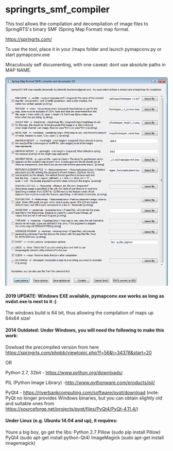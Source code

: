 # springrts_smf_compiler
This tool allows the compilation and decompilation of image files to SpringRTS's binary SMF (Spring Map Format) map format. 

https://springrts.com/

To use the tool, place it in your /maps folder and launch pymapconv.py or start pymapconv.exe

Miraculously self documenting, with one caveat: dont use absolute paths in MAP NAME.

![gooey](https://raw.githubusercontent.com/Beherith/springrts_smf_compiler/master/pymapconv_gui.png)


#### 2019 UPDATE: Windows EXE available, pymapconv.exe works as long as nvdxt.exe is next to it :)

The windows build is 64 bit, thus allowing the compilation of maps up 64x64 size!


#### 2014 Outdated: Under Windows, you will need the following to make this work:

Dowload the precompiled version from here 
https://springrts.com/phpbb/viewtopic.php?f=56&t=34378&start=20

OR


Python 2.7, 32bit -  https://www.python.org/downloads/

PIL (Python Image Library) -http://www.pythonware.com/products/pil/ 

PyQt4 - https://riverbankcomputing.com/software/pyqt/download (note: PyQt no longer provides Windows binaries, but you can obtain slightly old and suitable ones from https://sourceforge.net/projects/pyqt/files/PyQt4/PyQt-4.11.4/)

#### Under Linux (e.g. Ubuntu 14.04 and up), it requires:
Youre a big boy, go get the libs:
Python 2.7
Pillow (sudo pip install Pillow)
PyQt4  (sudo apt-get install python-Qt4)
ImageMagick (sudo apt-get install imagemagick)

